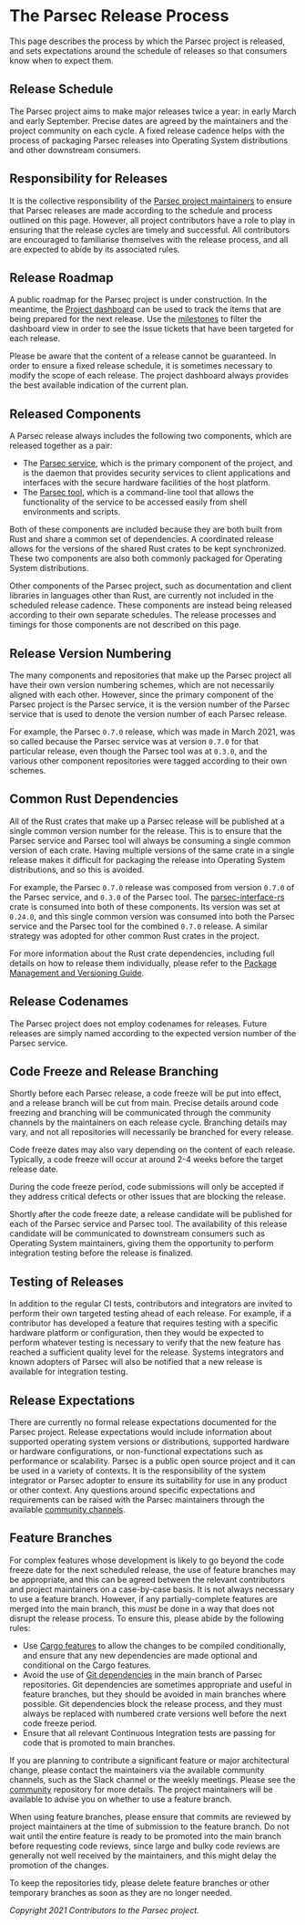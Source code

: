 # The Parsec Release Process

This page describes the process by which the Parsec project is released, and sets expectations
around the schedule of releases so that consumers know when to expect them.

## Release Schedule

The Parsec project aims to make major releases twice a year: in early March and early September.
Precise dates are agreed by the maintainers and the project community on each cycle. A fixed release
cadence helps with the process of packaging Parsec releases into Operating System distributions and
other downstream consumers.

## Responsibility for Releases

It is the collective responsibility of the [Parsec project
maintainers](https://github.com/parallaxsecond/parsec/blob/main/MAINTAINERS.toml) to ensure that
Parsec releases are made according to the schedule and process outlined on this page. However, all
project contributors have a role to play in ensuring that the release cycles are timely and
successful. All contributors are encouraged to familiarise themselves with the release process, and
all are expected to abide by its associated rules.

## Release Roadmap

A public roadmap for the Parsec project is under construction. In the meantime, the [Project
dashboard](https://github.com/orgs/parallaxsecond/projects/1) can be used to track the items that
are being prepared for the next release. Use the
[milestones](https://github.com/parallaxsecond/parsec/milestones) to filter the dashboard view in
order to see the issue tickets that have been targeted for each release.

Please be aware that the content of a release cannot be guaranteed. In order to ensure a fixed
release schedule, it is sometimes necessary to modify the scope of each release. The project
dashboard always provides the best available indication of the current plan.

## Released Components

A Parsec release always includes the following two components, which are released together as a
pair:

- The [Parsec service](https://github.com/parallaxsecond/parsec), which is the primary component of
   the project, and is the daemon that provides security services to client applications and
   interfaces with the secure hardware facilities of the host platform.
- The [Parsec tool](https://github.com/parallaxsecond/parsec-tool), which is a command-line tool
   that allows the functionality of the service to be accessed easily from shell environments and
   scripts.

Both of these components are included because they are both built from Rust and share a common set
of dependencies. A coordinated release allows for the versions of the shared Rust crates to be kept
synchronized. These two components are also both commonly packaged for Operating System
distributions.

Other components of the Parsec project, such as documentation and client libraries in languages
other than Rust, are currently not included in the scheduled release cadence. These components are
instead being released according to their own separate schedules. The release processes and timings
for those components are not described on this page.

## Release Version Numbering

The many components and repositories that make up the Parsec project all have their own version
numbering schemes, which are not necessarily aligned with each other. However, since the primary
component of the Parsec project is the Parsec service, it is the version number of the Parsec
service that is used to denote the version number of each Parsec release.

For example, the Parsec `0.7.0` release, which was made in March 2021, was so called because the
Parsec service was at version `0.7.0` for that particular release, even though the Parsec tool was
at `0.3.0`, and the various other component repositories were tagged according to their own schemes.

## Common Rust Dependencies

All of the Rust crates that make up a Parsec release will be published at a single common version
number for the release. This is to ensure that the Parsec service and Parsec tool will always be
consuming a single common version of each crate. Having multiple versions of the same crate in a
single release makes it difficult for packaging the release into Operating System distributions, and
so this is avoided.

For example, the Parsec `0.7.0` release was composed from version `0.7.0` of the Parsec service, and
`0.3.0` of the Parsec tool. The
[parsec-interface-rs](https://github.com/parallaxsecond/parsec-interface-rs) crate is consumed into
both of these components. Its version was set at `0.24.0`, and this single common version was
consumed into both the Parsec service and the Parsec tool for the combined `0.7.0` release. A
similar strategy was adopted for other common Rust crates in the project.

For more information about the Rust crate dependencies, including full details on how to release
them individually, please refer to the [Package Management and Versioning
Guide](package_management.md).

## Release Codenames

The Parsec project does not employ codenames for releases. Future releases are simply named
according to the expected version number of the Parsec service.

## Code Freeze and Release Branching

Shortly before each Parsec release, a code freeze will be put into effect, and a release branch will
be cut from main. Precise details around code freezing and branching will be communicated through
the community channels by the maintainers on each release cycle. Branching details may vary, and not
all repositories will necessarily be branched for every release.

Code freeze dates may also vary depending on the content of each release. Typically, a code freeze
will occur at around 2-4 weeks before the target release date.

During the code freeze period, code submissions will only be accepted if they address critical
defects or other issues that are blocking the release.

Shortly after the code freeze date, a release candidate will be published for each of the Parsec
service and Parsec tool. The availability of this release candidate will be communicated to
downstream consumers such as Operating System maintainers, giving them the opportunity to perform
integration testing before the release is finalized.

## Testing of Releases

In addition to the regular CI tests, contributors and integrators are invited to perform their own
targeted testing ahead of each release. For example, if a contributor has developed a feature that
requires testing with a specific hardware platform or configuration, then they would be expected to
perform whatever testing is necessary to verify that the new feature has reached a sufficient
quality level for the release. Systems integrators and known adopters of Parsec will also be
notified that a new release is available for integration testing.

## Release Expectations

There are currently no formal release expectations documented for the Parsec project. Release
expectations would include information about supported operating system versions or distributions,
supported hardware or hardware configurations, or non-functional expectations such as performance or
scalability. Parsec is a public open source project and it can be used in a variety of contexts. It
is the responsibility of the system integrator or Parsec adopter to ensure its suitability for use
in any product or other context. Any questions around specific expectations and requirements can be
raised with the Parsec maintainers through the available [community
channels](https://github.com/parallaxsecond/community).

## Feature Branches

For complex features whose development is likely to go beyond the code freeze date for the next
scheduled release, the use of feature branches may be appropriate, and this can be agreed between
the relevant contributors and project maintainers on a case-by-case basis. It is not always
necessary to use a feature branch. However, if any partially-complete features are merged into the
main branch, this *must* be done in a way that does not disrupt the release process. To ensure this,
please abide by the following rules:

- Use [Cargo features](https://doc.rust-lang.org/cargo/reference/features.html) to allow the changes
   to be compiled conditionally, and ensure that any new dependencies are made optional and
   conditional on the Cargo features.
- Avoid the use of [Git
   dependencies](https://doc.rust-lang.org/cargo/reference/specifying-dependencies.html#specifying-dependencies-from-git-repositories)
   in the main branch of Parsec repositories. Git dependencies are sometimes appropriate and useful
   in feature branches, but they should be avoided in main branches where possible. Git dependencies
   block the release process, and they must always be replaced with numbered crate versions well
   before the next code freeze period.
- Ensure that all relevant Continuous Integration tests are passing for code that is promoted to
   main branches.

If you are planning to contribute a significant feature or major architectural change, please
contact the maintainers via the available community channels, such as the Slack channel or the
weekly meetings. Please see the [community](https://github.com/parallaxsecond/community) repository
for more details. The project maintainers will be available to advise you on whether to use a
feature branch.

When using feature branches, please ensure that commits are reviewed by project maintainers at the
time of submission to the feature branch. Do not wait until the entire feature is ready to be
promoted into the main branch before requesting code reviews, since large and bulky code reviews are
generally not well received by the maintainers, and this might delay the promotion of the changes.

To keep the repositories tidy, please delete feature branches or other temporary branches as soon as
they are no longer needed.

*Copyright 2021 Contributors to the Parsec project.*

